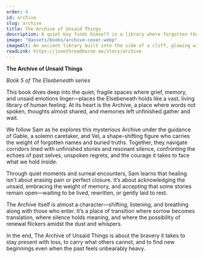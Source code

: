 ```yaml
---
order: 4
id: archive
slug: archive
title: The Archive of Unsaid Things
description: A quiet boy finds himself in a library where forgotten thoughts gather like dust, waiting to be remembered.
image: "@assets/books/archive-cover.webp"
imageAlt: An ancient library built into the side of a cliff, glowing with soft lantern light.'
readLink: https://junothreadborne.me/story/archive
---
```


**The Archive of Unsaid Things**

_Book 5 of The Elsebeneath series_

This book dives deep into the quiet, fragile spaces where grief, memory, and unsaid emotions linger—places the Elsebeneath holds like a vast, living library of human feeling. At its heart is the Archive, a place where words not spoken, thoughts almost shared, and memories left unfinished gather and wait.

We follow Sam as he explores this mysterious Archive under the guidance of Gable, a solemn caretaker, and Vel, a shape-shifting figure who carries the weight of forgotten names and buried truths. Together, they navigate corridors lined with unfinished stories and resonant silence, confronting the echoes of past selves, unspoken regrets, and the courage it takes to face what we hold inside.

Through quiet moments and surreal encounters, Sam learns that healing isn’t about erasing pain or perfect closure. It’s about acknowledging the unsaid, embracing the weight of memory, and accepting that some stories remain open—waiting to be lived, rewritten, or gently laid to rest.

The Archive itself is almost a character—shifting, listening, and breathing along with those who enter. It’s a place of transition where sorrow becomes translation, where silence holds meaning, and where the possibility of renewal flickers amidst the dust and whispers.

In the end, The Archive of Unsaid Things is about the bravery it takes to stay present with loss, to carry what others cannot, and to find new beginnings even when the past feels unbearably heavy.
